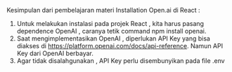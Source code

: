 Kesimpulan dari pembelajaran materi Installation Open.ai di React :

1. Untuk melakukan instalasi pada projek React , kita harus pasang dependence OpenAI , caranya tetik command npm install openai.
2. Saat mengimplementasikan OpenAI , diperlukan API Key yang bisa diakses di https://platform.openai.com/docs/api-reference. Namun API Key dari OpenAI berbayar.
3. Agar tidak disalahgunakan , API Key perlu disembunyikan pada file .env
